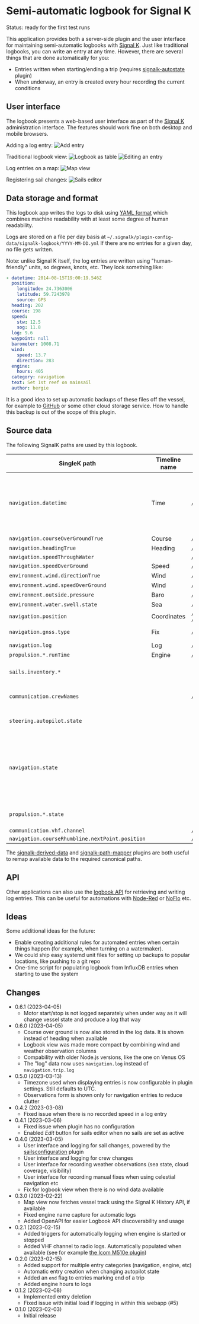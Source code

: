 Semi-automatic logbook for Signal K
===================================

Status: ready for the first test runs

This application provides both a server-side plugin and the user interface for maintaining semi-automatic logbooks with [Signal K](https://signalk.org). Just like traditional logbooks, you can write an entry at any time. However, there are several things that are done automatically for you:

* Entries written when starting/ending a trip (requires [signalk-autostate](https://github.com/meri-imperiumi/signalk-autostate) plugin)
* When underway, an entry is created every hour recording the current conditions

## User interface

The logbook presents a web-based user interface as part of the [Signal K](https://signalk.org) administration interface. The features should work fine on both desktop and mobile browsers.

Adding a log entry:
![Add entry](https://i.imgur.com/0M7CdOY.png)

Traditional logbook view:
![Logbook as table](https://i.imgur.com/Xa6XNyh.png)
![Editing an entry](https://i.imgur.com/CDD57LQ.png)

Log entries on a map:
![Map view](https://user-images.githubusercontent.com/3346/219135937-0e1b75cf-13ed-4f79-9ba0-0d2b6fee7747.jpeg)

Registering sail changes:
![Sails editor](https://user-images.githubusercontent.com/3346/222392061-6760eb71-93a8-4c99-b47b-a9f2fd7b1c54.png)

## Data storage and format

This logbook app writes the logs to disk using [YAML format](https://en.wikipedia.org/wiki/YAML) which combines machine readability with at least some degree of human readability.

Logs are stored on a file per day basis at `~/.signalk/plugin-config-data/signalk-logbook/YYYY-MM-DD.yml` 
If there are no entries for a given day, no file gets written.

Note: unlike Signal K itself, the log entries are written using "human-friendly" units, so degrees, knots, etc. They look something like:

```yaml
- datetime: 2014-08-15T19:00:19.546Z
  position:
    longitude: 24.7363006
    latitude: 59.7243978
    source: GPS
  heading: 202
  course: 198
  speed:
    stw: 12.5
    sog: 11.8
  log: 9.6
  waypoint: null
  barometer: 1008.71
  wind:
    speed: 13.7
    direction: 283
  engine:
    hours: 405
  category: navigation
  text: Set 1st reef on mainsail
  author: bergie
```

It is a good idea to set up automatic backups of these files off the vessel, for example to [GitHub](https://github.com) or some other cloud storage service. How to handle this backup is out of the scope of this plugin.

## Source data

The following SignalK paths are used by this logbook.

|SingleK path|Timeline name|YAML path|Notes|
|-|-|-|-|
|`navigation.datetime`|Time|`/datetime`|Falls back to system time if not present. Display timezone can be configured.|
|`navigation.courseOverGroundTrue`|Course|`/course`||
|`navigation.headingTrue`|Heading|`/heading`||
|`navigation.speedThroughWater`||`/speed/stw`||
|`navigation.speedOverGround`|Speed|`/speed/sog`||
|`environment.wind.directionTrue`|Wind|`/wind/direction`||
|`environment.wind.speedOverGround`|Wind|`/wind/speed`||
|`environment.outside.pressure`|Baro|`/barometer`||
|`environment.water.swell.state`|Sea|`/observations/seaState`||
|`navigation.position`|Coordinates|`/position/longitude` `/position/latitude`||
|`navigation.gnss.type`|Fix|`/position/source`|Defaults to "GPS".|
|`navigation.log`|Log|`/log`||
|`propulsion.*.runTime`|Engine|`/engine/hours`||
|`sails.inventory.*`|||Sail changes are logged.|
|`communication.crewNames`||`/crewNames`|Crew changes are logged.|
|`steering.autopilot.state`|||Autopilot changes are logged.|
|`navigation.state`|||If present, used to start and stop automated hourly entries. Changes are logged.|
|`propulsion.*.state`|||Propulsion changes are logged.|
|`communication.vhf.channel`||`/vhf`||
|`navigation.courseRhumbline.nextPoint.position`||`/waypoint`||

The [signalk-derived-data](https://github.com/sbender9/signalk-derived-data) and [signalk-path-mapper](https://github.com/sbender9/signalk-path-mapper) plugins are both useful to remap available data to the required canonical paths.

## API

Other applications can also use the [logbook API](https://editor.swagger.io/?url=https://raw.githubusercontent.com/meri-imperiumi/signalk-logbook/main/schema/openapi.yaml) for retrieving and writing log entries. This can be useful for automations with [Node-Red](https://nodered.org) or [NoFlo](https://noflojs.org) etc.

## Ideas

Some additional ideas for the future:

* Enable creating additional rules for automated entries when certain things happen (for example, when turning on a watermaker).
* We could ship easy systemd unit files for setting up backups to popular locations, like pushing to a git repo
* One-time script for populating logbook from InfluxDB entries when starting to use the system

## Changes

* 0.6.1 (2023-04-05)
  - Motor start/stop is not logged separately when under way as it will change vessel state and produce a log that way
* 0.6.0 (2023-04-05)
  - Course over ground is now also stored in the log data. It is shown instead of heading when available
  - Logbook view was made more compact by combining wind and weather observation columns
  - Compability with older Node.js versions, like the one on Venus OS
  - The "log" data now uses `navigation.log` instead of `navigation.trip.log`
* 0.5.0 (2023-03-13)
  - Timezone used when displaying entries is now configurable in plugin settings. Still defaults to UTC.
  - Observations form is shown only for navigation entries to reduce clutter
* 0.4.2 (2023-03-08)
  - Fixed issue when there is no recorded speed in a log entry
* 0.4.1 (2023-03-06)
  - Fixed issue when plugin has no configuration
  - Enabled _Edit_ button for sails editor when no sails are set as active
* 0.4.0 (2023-03-05)
  - User interface and logging for sail changes, powered by the [sailsconfiguration](https://github.com/SignalK/sailsconfiguration) plugin
  - User interface and logging for crew changes
  - User interface for recording weather observations (sea state, cloud coverage, visibility)
  - User interface for recording manual fixes when using celestial navigation etc
  - Fix for logbook view when there is no wind data available
* 0.3.0 (2023-02-22)
  - Map view now fetches vessel track using the Signal K History API, if available
  - Fixed engine name capture for automatic logs
  - Added OpenAPI for easier Logbook API discoverability and usage
* 0.2.1 (2023-02-15)
  - Added triggers for automatically logging when engine is started or stopped
  - Added VHF channel to radio logs. Automatically populated when available (see for example [the Icom M510e plugin](https://www.npmjs.com/package/signalk-icom-m510e-plugin))
* 0.2.0 (2023-02-15)
  - Added support for multiple entry categories (navigation, engine, etc)
  - Automatic entry creation when changing autopilot state
  - Added an `end` flag to entries marking end of a trip
  - Added engine hours to logs
* 0.1.2 (2023-02-08)
  - Implemented entry deletion
  - Fixed issue with initial load if logging in within this webapp (#5)
* 0.1.0 (2023-02-03)
  - Initial release

